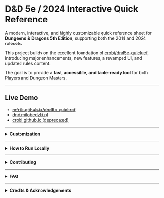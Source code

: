 # D&D 5e / 2024 Interactive Quick Reference

A modern, interactive, and highly customizable quick reference sheet for **Dungeons & Dragons 5th Edition**, supporting both the 2014 and 2024 rulesets.  

This project builds on the excellent foundation of [crobi/dnd5e-quickref](https://github.com/crobi/dnd5e-quickref), introducing major enhancements, new features, a revamped UI, and updated rules content.

The goal is to provide a **fast, accessible, and table-ready tool** for both Players and Dungeon Masters.

---

## Live Demo

* [mfriik.github.io/dnd5e-quickref](https://mfriik.github.io/dnd5e-quickref/)
* [dnd.milobedzki.pl](https://dnd.milobedzki.pl/)
* [crobi.github.io (deprecated)](https://crobi.github.io/dnd5e-quickref/preview/quickref.html)

---

<details>
<summary><strong>Customization</strong></summary>

Customizing rules for your campaign is straightforward.  

### File Structure
Rules are stored in the `js/` directory:
- 2014 rules: `data_action.js`, `data_condition.js`, etc.
- 2024 rules: `2024_data_action.js`, `2024_data_condition.js`, etc.

### How to Add or Modify Rules
1. **Select the Correct File**  
   Edit the appropriate file depending on the ruleset (2014 or 2024).

2. **Add a New Rule**  
   Copy an existing entry and modify its properties.  

   Example (JavaScript-based data files):
   ```javascript
   {
       "title": "My Custom Action",
       "optional": "Homebrew rule", // Standard, Optional, or Homebrew
       "icon": "mycustomicon",    // Icon name from icons.css
       "subtitle": "A brief one-line description.",
       "reference": "My Campaign Guide p. 42",
       "description": "A more detailed description that appears in the popup.",
       "bullets": [
           "Use bullet points for mechanics.",
           "You can use <b>HTML</b> formatting."
       ],
   }
    ````

Example (JSON-based data files):

```json
{
    "title": "My Custom Action",
    "subtitle": "Quick description",
    "icon": "my-custom-icon",
    "description": "Longer text appears in the popup.",
    "bullets": [
        { "type": "paragraph", "content": "Explain mechanics here." },
        { "type": "list", "items": ["Option A", "Option B"] }
    ]
}
```

3. **Save & Refresh**
   Reload `index.html` to apply changes.

</details>

---

<details>
<summary><strong>How to Run Locally</strong></summary>

1. **Download and Install XAMPP (with PHP 8)**
   Get XAMPP from the [official site](https://www.apachefriends.org/).
   Follow their installation instructions. If you feel lost, check YouTube tutorials.

2. **Copy the Project Files**
   Place this project folder inside your XAMPP installation directory, e.g.:

   ```
   C:/xampp/htdocs/dnd-quickref
   ```

3. **Start Apache**
   Open the XAMPP Control Panel and start the **Apache** service.

4. **Run in Browser**
   Open a web browser and navigate to:

   ```
   http://localhost/dnd-quickref
   ```

   (Replace `dnd-quickref` with the actual folder name you used.)

That’s it — the quick reference should now be running locally!

</details>

---

<details>
<summary><strong>Contributing</strong></summary>

Contributions are welcome!

* **Report bugs** or request features by opening an issue on GitHub.
* **Submit pull requests** with fixes or enhancements.

</details>

---

<details>
<summary><strong>FAQ</strong></summary>

**Q: How do I switch between the 2014 and 2024 rules?**

A: Toggle the setting in the app. Files prefixed with `2024_` contain the updated rules.

**Q: How do I add custom homebrew content?**

A: Add or edit entries in the appropriate data file (`js/` directory). Follow the format outlined above.

**Q: What happens if a data file is missing or broken?**

A: The app includes custom error handling to prevent crashes and notify you of the issue.

</details>

---

<details>
<summary><strong>Credits & Acknowledgements</strong></summary>

* **Original Concept**: [crobi/dnd5e-quickref](https://github.com/crobi/dnd5e-quickref)
* **2024 Rules Content**: [nico-713/dnd5e-quickref-2024](https://github.com/nico-713/dnd5e-quickref-2024)
* **Icons**: [Game-icons.net](http://game-icons.net/)
* **Favicon**: [IconDuck](https://iconduck.com/icons/21871/dragon)
* **Sources**:
  * Player’s Handbook (2014 & 2024) - PHB
  * Dungeon Master’s Guide (2014 & 2024) - DMG
  * Monster Manual (2014 & 2024) - MM
  * Xanathar’s Guide to Everything (2017) - XGE
  * Tasha’s Cauldron of Everything (2020) - TCE

</details>
